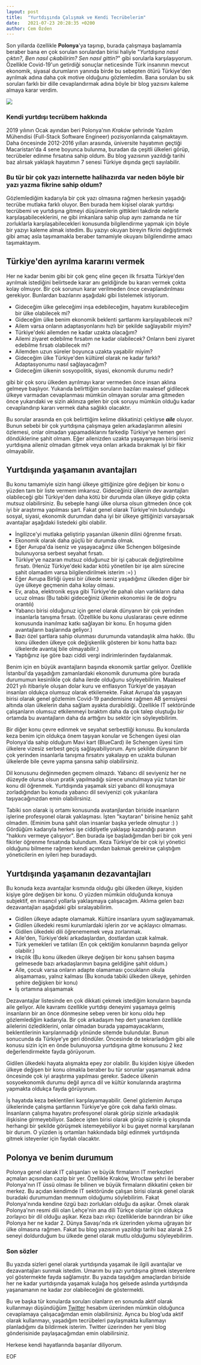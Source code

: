 ```yaml
---
layout: post
title:  "Yurtdışında Çalışmak ve Kendi Tecrübelerim"
date:   2021-07-23 20:28:35 +0200
author: Cem Özden
---
```

Son yıllarda özellikle **Polonya**'ya taşınıp, burada çalışmaya başlamamla beraber bana en çok sorulan sorulardan birisi haliyle "*Yurtdışına nasıl çıktın?, Ben nasıl çıkabilirim? Sen nasıl gittin?*" gibi sorularla karşılaşıyorum. Özellikle Covid-19'un getirdiği sonuçlar neticesinde Türk insanının mevcut ekonomik, siyasal durumların yanında birde bu sebepten ötürü Türkiye'den ayrılmak adına daha çok motive olduğunu gözlemledim. Bana sorulan bu sık soruları farklı bir dille cevaplandırmak adına böyle bir blog yazısını kaleme almaya karar verdim.

![](/assets/images/travel.jpg)
### Kendi yurtdışı tecrübem hakkında

2019 yılının Ocak ayından beri Polonya'nın *Kraków* şehrinde Yazılım Mühendisi (Full-Stack Software Engineer) pozisyonlarında çalışmaktayım. Daha öncesinde 2012-2016 yılları arasında, üniversite hayatımın geçtiği Macaristan'da 4 sene boyunca bulunma, buradan da çeşitli ülkeleri görüp, tecrübeler edinme fırsatına sahip oldum. Bu blog yazısının yazıldığı tarihi baz alırsak yaklaşık hayatımın 7 senesi Türkiye dışında geçti sayılabilir.

### Bu tür bir çok yazı internette halihazırda var neden böyle bir yazı yazma fikrine sahip oldum?

Gözlemlediğim kadarıyla bir çok yazı olmasına rağmen herkesin yaşadığı tecrübe mutlaka farklı oluyor. Ben burada hem kişisel olarak yurtdışı tecrübemi ve yurtdışına gitmeyi düşünenlerin gittikleri takdirde nelerle karşılaşabileceklerini, ne gibi imkanlara sahip olup aynı zamanda ne tür zorluklarla karşılaşabilecekleri konusunda bilgilendirme yapmak için böyle bir yazıyı kaleme almak istedim. Bu yazıyı okuyan bireyin fikrini değiştirmek gibi amaç asla taşımamakla beraber tamamiyle okuyanı bilgilendirme amacı taşımaktayım.

## Türkiye'den ayrılma kararını vermek

Her ne kadar benim gibi bir çok genç eline geçen ilk fırsatta Türkiye'den ayrılmak istediğini belirtsede karar anı geldiğinde bu kararı vermek çokta kolay olmuyor. Bir çok sorunun karar verilmeden önce cevaplandırılması gerekiyor. Bunlardan bazılarını aşağıdaki gibi listelemek istiyorum.

* Gideceğim ülke geleceğimi inşa edebileceğim, hayatımı kurabileceğim bir ülke olabilecek mi?
* Gideceğim ülke benim ekonomik beklenti şartlarımı karşılayabilecek mi?
* Ailem varsa onların adaptasyonlarını hızlı bir şekilde sağlayabilir miyim?
* Türkiye'deki ailemden ne kadar uzakta olacağım?
* Ailemi ziyaret edebilme fırsatım ne kadar olabilecek? Onların beni ziyaret edebilme fırsatı olabilecek mi?
* Ailemden uzun süreler boyunca uzakta yaşabilir miyim?
* Gideceğim ülke Türkiye'den kültürel olarak ne kadar farklı? Adaptasyonumu nasıl sağlayacağım?
* Gideceğim ülkenin sosyopolitik, siyasi, ekonomik durumu nedir?

gibi bir çok soru ülkeden ayrılmayı karar vermeden önce insan aklına gelmeye başlıyor. Yukarıda belirttiğim soruların bazıları maalesef gidilecek ülkeye varmadan cevaplanması mümkün olmayan sorular ama gitmeden önce yukarıdaki ve sizin aklınıza gelen bir çok soruyu mümkün olduğu kadar cevaplandırıp kararı vermek daha sağlıklı olacaktır.

Bu sorular arasında en çok belirttiğim kelime dikkatinizi çektiyse ***aile*** oluyor. Bunun sebebi bir çok yurtdışına çalışmaya gelen arkadaşlarımın ailesini özlemesi, onlar olmadan yapamadıklarını farkedip Türkiye'ye hemen geri döndüklerine şahit olmam. Eğer ailenizden uzakta yaşayamayan birisi iseniz yurtdışına aileniz olmadan gitmek veya onları arkada bırakmak iyi bir fikir olmayabilir.

## Yurtdışında yaşamanın avantajları
Bu konu tamamiyle sizin hangi ülkeye gittiğinize göre değişen bir konu o yüzden tam bir liste vermem imkansız. Gideceğiniz ülkenin dev avantajları olabileceği gibi Türkiye'den daha kötü bir durumda olan ülkeye gidip çokta mutsuz olabilirsiniz. Bu sebeple hangi ülke olursa olsun gitmeden önce çok iyi bir araştırma yapılması şart. Fakat genel olarak Türkiye'nin bulunduğu sosyal, siyasi, ekonomik durumdan daha iyi bir ülkeye gittiğinizi varsayarsak avantajlar aşağıdaki listedeki gibi olabilir.

* İngilizce'yi mutlaka geliştirip yaşanılan ülkenin dilini öğrenme fırsatı.
* Ekonomik olarak daha güçlü bir durumda olmak.
* Eğer Avrupa'da iseniz ve yaşayacağınız ülke Schengen bölgesinde bulunuyorsa serbest seyahat fırsatı.
* Türkiye'ye nazaran mutsuz olduğunuz bir işi çabucak değiştirebilme fırsatı. (Henüz Türkiye'deki kadar kötü yönetilen bir işe alım sürecine şahit olamadım varsa bilgilendirilmek isterim :=) )
* Eğer Avrupa Birliği üyesi bir ülkede iseniz yaşadığınız ülkeden diğer bir üye ülkeye geçmenin daha kolay olması.
* Ev, araba, elektronik eşya gibi Türkiye'de pahalı olan varlıkların daha ucuz olması (Bu tabiki gideceğiniz ülkenin ekonomisi ile de doğru orantılı)
* Yabancı birisi olduğunuz için genel olarak dünyanın bir çok yerinden insanlarla tanışma fırsatı. (Özellikle bu konu uluslararası çevre edinme konusunda inanılmaz katkı sağlayan bir konu. En hoşuma giden avantajların başlarında geliyor.)
* Bazı özel şartlara sahip olunması durumunda vatandaşlık alma hakkı. (Bu konu ülkeden ülkeye çok değişkenlik gösteren bir konu hatta bazı ülkelerde avantaj bile olmayabilir.)
* Yaptığınız işe göre bazı ciddi vergi indirimlerinden faydalanmak.

Benim için en büyük avantajların başında ekonomik şartlar geliyor. Özellikle İstanbul'da yaşadığım zamanlardaki ekonomik durumuma göre burada durumumun kesinlikle çok daha ilerde olduğunu söyleyebilirim. Maalesef 2021 yılı itibariyle oluşan dolar kuru ve enflasyon Türkiye'de yaşayan insanları oldukça olumsuz olarak etkilemekte. Fakat Avrupa'da yaşayan birisi olarak genel gözlemim Covid-19 pandemisine rağmen AB şemsiyesi altında olan ülkelerin daha sağlam ayakta durabildiği. Özellikle IT sektöründe çalışanların olumsuz etkilenmeyi bıraktım daha da çok talep oluştuğu bir ortamda bu avantajların daha da arttığını bu sektör için söyleyebilirim.

Bir diğer konu çevre edinmek ve seyahat serbestliği konusu. Bu konularda keza benim için oldukça önem taşıyan konular ve Schengen üyesi olan Polonya'da sahip olduğum Mavi kart (BlueCard) ile Schengen üyesi tüm ülkelere vizesiz serbest geçiş sağlayabiliyorum. Aynı şekilde dünyanın bir çok yerinden insanlarla tanışma fırsatını yakalayıp en uzakta bulunan ülkelerde bile çevre yapma şansına sahip olabilirsiniz.

Dil konusunu değinmeden geçmem olmazdı. Yabancı dil seviyeniz her ne düzeyde olursa olsun pratik yapılmadığı sürece unutulmaya yüz tutan bir konu dil öğrenmek. Yurtdışında yaşamak sizi yabancı dil konuşmaya zorladığından bu konuda yabancı dil seviyenizi çok yukarılara taşıyacağınızdan emin olabilirsiniz.

Tabiki son olarak iş ortamı konusunda avatanjlardan biriside insanların işlerine profesyonel olarak yaklaşması. İşten "kaytaran" birisine henüz şahit olmadım. (Eminim buna şahit olan insanlar başka yerlede olmuştur :) ) Gördüğüm kadarıyla herkes işe ciddiyetle yaklaşıp kazandığı paranın "hakkını vermeye çalışıyor". Ben burada işe başladığımdan beri bir çok yeni fikirler öğrenme fırsatında bulundum. Keza Türkiye'de bir çok iyi yönetici olduğunu bilmeme rağmen kendi açımdan bakmak gerekirse çalıştığım yöneticilerin en iyileri hep buradaydı.

## Yurtdışında yaşamanın dezavantajları

Bu konuda keza avantajlar kısmında olduğu gibi ülkeden ülkeye, kişiden kişiye göre değişen bir konu. O yüzden mümkün olduğunda konuya subjektif, en insancıl yollarla yaklaşmaya çalışacağım. Aklıma gelen bazı dezavantajları aşağıdaki gibi sıralayabilirim.

* Gidilen ülkeye adapte olamamak. Kültüre insanlara uyum sağlayamamak.
* Gidilen ülkedeki resmi kurumlardaki işlerin zor ve açıklayıcı olmaması.
* Gidilen ülkedeki dili öğrenememek veya zorlanmak.
* Aile'den, Türkiye'deki arkadaşlardan, dostlardan uzak kalmak.
* Türk yemekleri ve tatlıları (En çok çektiğim konularının başında geliyor olabilir.)
* Irkçılık (Bu konu ülkeden ülkeye değişen bir konu şahsen başıma gelmesede bazı arkadaşlarımın başına geldiğine şahit oldum.)
* Aile, çocuk varsa onların adapte olamaması çocukların okula alışamaması, yalnız kalması (Bu konuda tabiki ülkeden ülkeye, şehirden şehire değişken bir konu)
* İş ortamına alışamamak

Dezavantajlar listesinde en çok dikkati çekmek istediğim konuların başında aile geliyor. Aile kavramı özellikle yurtdışı deneyimi yaşamaya gelmiş insanların bir an önce dönmesine sebep veren bir konu oldu hep gözlemlediğim kadarıyla. Bir çok arkadaşım hep dert yanarken özellikle ailelerini özlediklerini, onlar olmadan burada yapamayacaklarını, beklentilerinin karşılanmadığı yönünde sitemde bulundular. Bunun sonucunda da Türkiye'ye geri döndüler. Öncesinde de tekrarladığım gibi aile konusu sizin için en önde bulunuyorsa yurtdışına gitme konusunu 2 kez değerlendirmekte fayda görüyorum.

Gidilen ülkedeki hayata alışmakta epey zor olabilir. Bu kişiden kişiye ülkeden ülkeye değişen bir konu olmakla beraber bu tür sorunlar yaşamamak adına öncesinde çok iyi araştırma yapılması gerekır. Sadece ülkenin sosyoekonomik durumu değil ayrıca dil ve kültür konularında araştırma yapmakta oldukça fayda görüyorum.

İş hayatıda keza beklentileri karşılayamayabilir. Genel gözlemim Avrupa ülkelerinde çalışma şartlarının Türkiye'ye göre çok daha farklı olması. İnsanların çalışma hayatını profesyonel olarak görüp sizinle arkadaşlık ilişkisine girmeyebiliyor. Sadece işten birisi olarak görüp sizinle iş çıkışında herhangi bir şekilde görüşmek istemeyebiliyor ki bu gayet normal karşılanan bir durum. O yüzden iş ortamları hakkındada bilgi edinmek yurtdışında gitmek isteyenler için faydalı olacaktır.

## Polonya ve benim durumum

Polonya genel olarak IT çalışanları ve büyük firmaların IT merkezleri açmaları açısından cazip bir yer. Özellikle Kraków, Wrocław şehri ile beraber Polonya'nın IT üssü olması ile bilinen ve büyük firmaların dikkatini çeken bir merkez. Bu açıdan kendimde IT sektöründe çalışan birisi olarak genel olarak buradaki durumumdan memnum olduğumu söylebilirim. Fakat Polonya'nında kendine özgü bazı zorlukları olduğu da aşikar. Örnek olarak Polonya'nın resmi dili olan Lehçe'nin ana dili Türkçe olanlar için oldukça zorlayıcı bir dil olduğu aşikar. Keza bazı ırkçı özellikleride barındıran bir ülke Polonya her ne kadar 2. Dünya Savaşı'nda ırk üzerinden yıkıma uğrayan bir ülke olmasına rağmen. Fakat bu blog yazısının yazıldıgı tarihi baz alarak 2.5 seneyi doldurduğum bu ülkede genel olarak mutlu olduğumu söyleyebilirim.

### Son sözler

Bu yazıda sizleri genel olarak yurtdışında yaşamak ile ilgili avantajlar ve dezavantajları sunmak istedim. Umarım bu yazı yurtdışına gitmek isteyenlere yol göstermekte fayda sağlamıştır. Bu yazıda taşıdığım amaçlardan biriside her ne kadar yurtdışında yaşamak kulağa hoş gelsede aslında yurtdışında yaşanamanın ne kadar zor olabileceğini de göstermekti.

Bu ve başka tür konularda soruları olanların en sonunda aktif olarak kullanmayı düşündüğüm [Twitter](https://twitter.com/cemoezden) hesabım üzerinden mümkün olduğunca cevaplamaya çalışacağımdan emin olabilirsiniz. Ayrıca bu blog'uda aktif olarak kullanmayı, yaşadığım tecrübeleri paylaşmakta kullanmayı planladığımı da bildirmek isterim. Twitter üzerinden her yeni blog gönderisinide paylaşacağımdan emin olabilirsiniz.

Herkese kendi hayatlarında başarılar diliyorum.

EOF